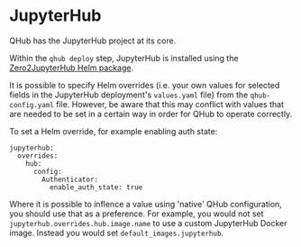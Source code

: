 # JupyterHub

QHub has the JupyterHub project at its core.

Within the `qhub deploy` step, JupyterHub is installed using the [Zero2JupyterHub Helm package](https://zero-to-jupyterhub.readthedocs.io/).

It is possible to specify Helm overrides (i.e. your own values for selected fields in the JupyterHub deployment's `values.yaml` file) from the `qhub-config.yaml` file. However, be aware that this may conflict with values that are needed to be set in a certain way in order for QHub to operate correctly.

To set a Helm override, for example enabling auth state:

```
jupyterhub:
  overrides:
    hub:
      config:
        Authenticator:
          enable_auth_state: true
```

Where it is possible to inflence a value using 'native' QHub configuration, you should use that as a preference. For example, you would not set `jupyterhub.overrides.hub.image.name` to use a custom JupyterHub Docker image. Instead you would set `default_images.jupyterhub`.
